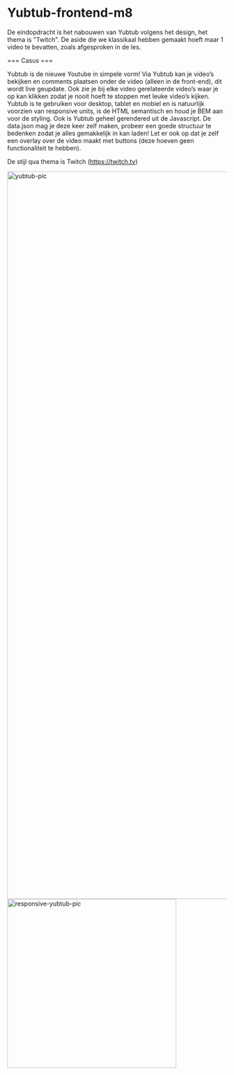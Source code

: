 # Yubtub-frontend-m8

De eindopdracht is het nabouwen van Yubtub volgens het design, het thema is "Twitch". De aside die we klassikaal hebben gemaakt hoeft maar 1 video te bevatten, zoals afgesproken in de les.
 

=== Casus ===

Yubtub is de nieuwe Youtube in simpele vorm! Via Yubtub kan je video’s bekijken en comments plaatsen onder de video (alleen in de front-end), dit wordt live geupdate. Ook zie je bij elke video gerelateerde video’s waar je op kan klikken zodat je nooit hoeft te stoppen met leuke video’s kijken. Yubtub is te gebruiken voor desktop, tablet en mobiel en is natuurlijk voorzien van responsive units, is de HTML semantisch en houd je BEM aan voor de styling. Ook is Yubtub geheel gerendered uit de Javascript. De data.json mag je deze keer zelf maken, probeer een goede structuur te bedenken zodat je alles gemakkelijk in kan laden! Let er ook op dat je zelf een overlay over de video maakt met buttons (deze hoeven geen functionaliteit te hebben). 

De stijl qua thema is Twitch (https://twitch.tv)


<img width="1670" alt="yubtub-pic" src="https://github.com/Uday-Singh1/Yubtub-frontend-m8/assets/91188742/fa29471a-efdd-485e-9750-b452beb6b1cd">








   <img width="388" alt="responsive-yubtub-pic" src="https://github.com/Uday-Singh1/Yubtub-frontend-m8/assets/91188742/67445931-2f2a-42dc-85ed-6928e74a323b">
